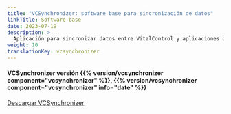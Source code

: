 ```yaml
---
title: "VCSynchronizer: software base para sincronización de datos"
linkTitle: Software base
date: 2023-07-19
description: >
  Aplicación para sincronizar datos entre VitalControl y aplicaciones de terceros.
weight: 10
translationKey: vcsynchronizer
---
```

#### VCSynchronizer versión {{% version/vcsynchronizer component="vcsynchronizer" %}}, {{% version/vcsynchronizer component="vcsynchronizer" info="date" %}}

<a href="/download/SetupVitalControlSynchronizer.exe" role="button" class="btn btn-primary btn-lg">Descargar VCSynchronizer</a>
